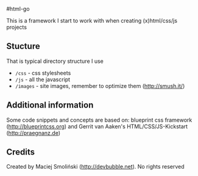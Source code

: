 #html-go

This is a framework I start to work with when creating (x)html/css/js projects

## Stucture

That is typical directory structure I use

* `/css` - css stylesheets
* `/js` - all the javascript
* `/images` - site images, remember to optimize them (http://smush.it/)

## Additional information

Some code snippets and concepts are based on: blueprint css framework (http://blueprintcss.org) and Gerrit van Aaken's HTML/CSS/JS-Kickstart (http://praegnanz.de)

## Credits

Created by Maciej Smoliński (http://devbubble.net). No rights reserved